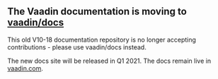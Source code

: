 ## The Vaadin documentation is moving to [vaadin/docs](https://github.com/vaadin/docs)

This old V10-18 documentation repository is no longer accepting contributions - please use vaadin/docs instead.

The new docs site will be released in Q1 2021. The docs remain live in [vaadin.com](https://vaadin.com/docs).